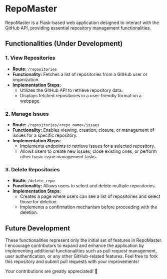 # RepoMaster

RepoMaster is a Flask-based web application designed to interact with the GitHub API, providing essential repository management functionalities.

## Functionalities (Under Development)

### 1. View Repositories

- **Route:** `/repositories`
- **Functionality:** Fetches a list of repositories from a GitHub user or organization.
- **Implementation Steps:**
  - Utilizes the GitHub API to retrieve repository data.
  - Displays fetched repositories in a user-friendly format on a webpage.

### 2. Manage Issues

- **Route:** `/repositories/<repo_name>/issues`
- **Functionality:** Enables viewing, creation, closure, or management of issues for a specific repository.
- **Implementation Steps:**
  - Implements endpoints to retrieve issues for a selected repository.
  - Allows users to create new issues, close existing ones, or perform other basic issue management tasks.

### 3. Delete Repositories

- **Route:** `/delete_repo`
- **Functionality:** Allows users to select and delete multiple repositories.
- **Implementation Steps:**
  - Creates a page where users can see a list of repositories and select those for deletion.
  - Implements a confirmation mechanism before proceeding with the deletion.

## Future Development

These functionalities represent only the initial set of features in RepoMaster. I encourage contributors to expand and enhance the application by implementing additional functionalities such as pull request management, user authentication, or any other GitHub-related features. Feel free to fork this repository and submit pull requests with your improvements!

Your contributions are greatly appreciated! 🚀
